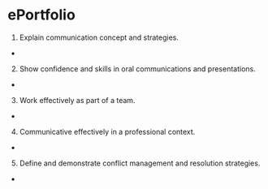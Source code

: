 # ePortfolio
1. Explain communication concept and strategies.
 - 
2. Show confidence and skills in oral communications and presentations.
 - 
3. Work effectively as part of a team.
 -
4. Communicative effectively in a professional context.
 -
5. Define and demonstrate conflict management and resolution strategies.
 -

